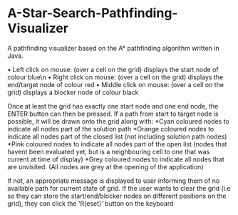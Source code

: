 # A-Star-Search-Pathfinding-Visualizer
A pathfinding visualizer based on the A* pathfinding algorithm written in Java.

• Left click on mouse: (over a cell on the grid) displays the start node of colour blue\n
• Right click on mouse: (over a cell on the grid) displays the end/target node of colour red
• Middle click on mouse: (over a cell on the grid) displays a blocker node of colour black 

Once at least the grid has exactly one start node and one end node, the ENTER button can then be pressed. 
If a path from start to target node is possible, it will be drawn onto the grid along with:
  *Cyan coloured nodes to indicate all nodes part of the solution path
  *Orange coloured nodes to indicate all nodes part of the closed list (not including solution path nodes)
  *Pink coloured nodes to indicate all nodes part of the open list (nodes that havent been evaluated yet, but is a neighbouring cell to one that was current at time of display)
  *Grey coloured nodes to indicate all nodes that are unvisited. (All nodes are grey at the opening of the application)

If not, an appropriate message is displayed to user informing them of no available path for current state of grid.
If the user wants to clear the grid (i.e so they can store the start/end/blocker nodes on different positions on the grid), they can click the 'R(eset)' button on the keyboard

